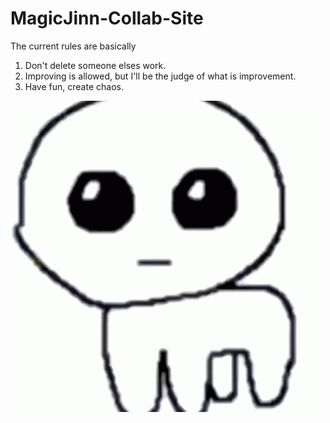 # MagicJinn-Collab-Site

The current rules are basically

1. Don't delete someone elses work.
2. Improving is allowed, but I'll be the judge of what is improvement.
3. Have fun, create chaos.

![Demo GIF](web_resources/tbh-creature.gif)
